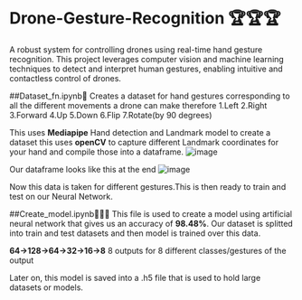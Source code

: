 # Drone-Gesture-Recognition 🏆🏆🏆
A robust system for controlling drones using real-time hand gesture recognition. This project leverages computer vision and machine learning techniques to detect and interpret human gestures, enabling intuitive and contactless control of drones.

##Dataset_fn.ipynb🚀
Creates a dataset for hand gestures corresponding to all the different movements a drone can make therefore
1.Left
2.Right
3.Forward
4.Up
5.Down
6.Flip
7.Rotate(by 90 degrees)

This uses **Mediapipe** Hand detection and Landmark model to create a dataset this uses **openCV** to capture different Landmark coordinates for your hand and compile those into a dataframe.
![image](https://github.com/user-attachments/assets/1e7f1188-051f-4eaf-8da6-5a8b52ca79ad)

Our dataframe looks like this at the end
![image](https://github.com/user-attachments/assets/6ae7d376-c0d1-46d4-92ff-b62cf5e98be1)

Now this data is taken for different gestures.This is then ready to train and test on our Neural Network.

##Create_model.ipynb🧑🏻‍💻
This file is used to create a model using artificial neural network that gives us an accuracy of **98.48%**.
Our dataset is splitted into train and test datasets and then model is trained over this data.

**64->128->64->32->16->8** 8 outputs for 8 different classes/gestures of the output 

Later on, this model is saved into a .h5 file that is used to hold large datasets or models.


